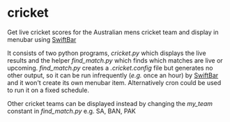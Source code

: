 # cricket
Get live cricket scores for the Australian mens cricket team and display in menubar using [SwiftBar](https://github.com/swiftbar/SwiftBar)

It consists of two python programs, *cricket.py* which displays the live results  and the helper *find_match.py* which finds which matches are live or upcoming. *find_match.py* creates a *.cricket.config* file but generates no other output, so it can be run infrequently (*e.g.* once an hour) by [SwiftBar](https://github.com/swiftbar/SwiftBar) and it won't create its own menubar item. Alternatively cron could be used to run it on a fixed schedule.

Other cricket teams can be displayed instead by changing the *my_team* constant in *find_match.py* e.g. SA, BAN, PAK 
